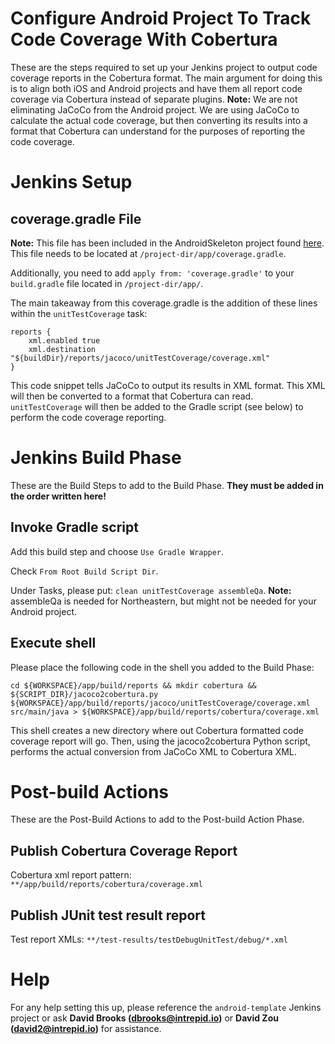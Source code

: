 # Configure Android Project To Track Code Coverage With Cobertura
These are the steps required to set up your Jenkins project to output code coverage reports in the Cobertura format. The main argument for doing this is to align both iOS and Android projects and have them all report code coverage via Cobertura instead of separate plugins. **Note:** We are not eliminating JaCoCo from the Android project. We are using JaCoCo to calculate the actual code coverage, but then converting its results into a format that Cobertura can understand for the purposes of reporting the code coverage.

# Jenkins Setup

## coverage.gradle File
**Note:** This file has been included in the AndroidSkeleton project found [here](https://github.com/IntrepidPursuits/AndroidSkeleton/blob/develop/app/coverage.gradle).
This file needs to be located at `/project-dir/app/coverage.gradle`.

Additionally, you need to add `apply from: 'coverage.gradle'` to your `build.gradle` file located in `/project-dir/app/`.

The main takeaway from this coverage.gradle is the addition of these lines within the `unitTestCoverage` task:
```
reports {
    xml.enabled true
    xml.destination "${buildDir}/reports/jacoco/unitTestCoverage/coverage.xml"
}
```
This code snippet tells JaCoCo to output its results in XML format. This XML will then be converted to a format that Cobertura can read. `unitTestCoverage` will then be added to the Gradle script (see below) to perform the code coverage reporting.

# Jenkins Build Phase
These are the Build Steps to add to the Build Phase. **They must be added in the order written here!**

## Invoke Gradle script
Add this build step and choose `Use Gradle Wrapper`.

Check `From Root Build Script Dir`.

Under Tasks, please put: `clean unitTestCoverage assembleQa`. **Note:** assembleQa is needed for Northeastern, but might not be needed for your Android project.

## Execute shell
Please place the following code in the shell you added to the Build Phase:
```
cd ${WORKSPACE}/app/build/reports && mkdir cobertura && ${SCRIPT_DIR}/jacoco2cobertura.py ${WORKSPACE}/app/build/reports/jacoco/unitTestCoverage/coverage.xml src/main/java > ${WORKSPACE}/app/build/reports/cobertura/coverage.xml
```

This shell creates a new directory where out Cobertura formatted code coverage report will go. Then, using the jacoco2cobertura Python script, performs the actual conversion from JaCoCo XML to Cobertura XML.

# Post-build Actions
These are the Post-Build Actions to add to the Post-build Action Phase.

## Publish Cobertura Coverage Report
Cobertura xml report pattern: `**/app/build/reports/cobertura/coverage.xml`

## Publish JUnit test result report
Test report XMLs: `**/test-results/testDebugUnitTest/debug/*.xml`

# Help
For any help setting this up, please reference the `android-template` Jenkins project or ask **David Brooks (dbrooks@intrepid.io)** or **David Zou (david2@intrepid.io)** for assistance.

